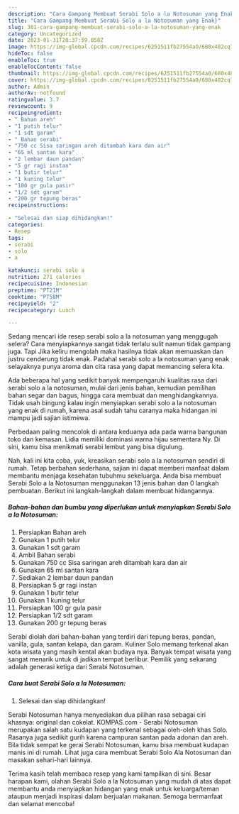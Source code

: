 ```yaml
---
description: "Cara Gampang Membuat Serabi Solo a la Notosuman yang Enak}"
title: "Cara Gampang Membuat Serabi Solo a la Notosuman yang Enak}"
slug: 301-cara-gampang-membuat-serabi-solo-a-la-notosuman-yang-enak
category: Uncategorized
date: 2023-01-31T20:37:59.050Z
image: https://img-global.cpcdn.com/recipes/6251511fb27554a0/680x482cq70/serabi-solo-a-la-notosuman-foto-resep-utama.jpg
hideToc: false
enableToc: true
enableTocContent: false
thumbnail: https://img-global.cpcdn.com/recipes/6251511fb27554a0/680x482cq70/serabi-solo-a-la-notosuman-foto-resep-utama.jpg
cover: https://img-global.cpcdn.com/recipes/6251511fb27554a0/680x482cq70/serabi-solo-a-la-notosuman-foto-resep-utama.jpg
author: Admin
authorAv: notfound
ratingvalue: 3.7
reviewcount: 9
recipeingredient:
- " Bahan areh"
- "1 putih telur"
- "1 sdt garam"
- " Bahan serabi"
- "750 cc Sisa saringan areh ditambah kara dan air"
- "65 ml santan kara"
- "2 lembar daun pandan"
- "5 gr ragi instan"
- "1 butir telur"
- "1 kuning telur"
- "100 gr gula pasir"
- "1/2 sdt garam"
- "200 gr tepung beras"
recipeinstructions:

- "Selesai dan siap dihidangkan!"
categories:
- Resep
tags:
- serabi
- solo
- a

katakunci: serabi solo a 
nutrition: 271 calories
recipecuisine: Indonesian
preptime: "PT21M"
cooktime: "PT58M"
recipeyield: "2"
recipecategory: Lunch

---
```



Sedang mencari ide resep serabi solo a la notosuman yang menggugah selera? Cara menyiapkannya sangat tidak terlalu sulit namun tidak gampang juga. Tapi Jika keliru mengolah maka hasilnya tidak akan memuaskan dan justru cenderung tidak enak. Padahal serabi solo a la notosuman yang enak selayaknya punya aroma dan cita rasa yang dapat memancing selera kita.


Ada beberapa hal yang sedikit banyak mempengaruhi kualitas rasa dari serabi solo a la notosuman, mulai dari jenis bahan, kemudian pemilihan bahan segar dan bagus, hingga cara membuat dan menghidangkannya. Tidak usah bingung kalau ingin menyiapkan serabi solo a la notosuman yang enak di rumah, karena asal sudah tahu caranya maka hidangan ini mampu jadi sajian istimewa.

Perbedaan paling mencolok di antara keduanya ada pada warna bangunan toko dan kemasan. Lidia memiliki dominasi warna hijau sementara Ny. Di sini, kamu bisa menikmati serabi lembut yang bisa digulung.


Nah, kali ini kita coba, yuk, kreasikan serabi solo a la notosuman sendiri di rumah. Tetap berbahan sederhana, sajian ini dapat memberi manfaat dalam membantu menjaga kesehatan tubuhmu sekeluarga. Anda bisa membuat Serabi Solo a la Notosuman menggunakan 13 jenis bahan dan 0 langkah pembuatan. Berikut ini langkah-langkah dalam membuat hidangannya.

<!--inarticleads1-->

##### Bahan-bahan dan bumbu yang diperlukan untuk menyiapkan Serabi Solo a la Notosuman:

1. Persiapkan  Bahan areh
1. Gunakan 1 putih telur
1. Gunakan 1 sdt garam
1. Ambil  Bahan serabi
1. Gunakan 750 cc Sisa saringan areh ditambah kara dan air
1. Gunakan 65 ml santan kara
1. Sediakan 2 lembar daun pandan
1. Persiapkan 5 gr ragi instan
1. Gunakan 1 butir telur
1. Gunakan 1 kuning telur
1. Persiapkan 100 gr gula pasir
1. Persiapkan 1/2 sdt garam
1. Gunakan 200 gr tepung beras


Serabi diolah dari bahan-bahan yang terdiri dari tepung beras, pandan, vanilla, gula, santan kelapa, dan garam. Kuliner Solo memang terkenal akan kota wisata yang masih kental akan budaya nya. Banyak tempat wisata yang sangat menarik untuk di jadikan tempat berlibur. Pemilik yang sekarang adalah generasi ketiga dari Serabi Notosuman. 

<!--inarticleads2-->

##### Cara buat Serabi Solo a la Notosuman:


1. Selesai dan siap dihidangkan!

Serabi Notosuman hanya menyediakan dua pilihan rasa sebagai ciri khasnya: original dan cokelat. KOMPAS.com - Serabi Notosuman merupakan salah satu kudapan yang terkenal sebagai oleh-oleh khas Solo. Rasanya juga sedikit gurih karena campuran santan pada adonan dan areh. Bila tidak sempat ke gerai Serabi Notosuman, kamu bisa membuat kudapan manis ini di rumah. Lihat juga cara membuat Serabi Solo Ala Notosuman dan masakan sehari-hari lainnya. 

Terima kasih telah membaca resep yang kami tampilkan di sini. Besar harapan kami, olahan Serabi Solo a la Notosuman yang mudah di atas dapat membantu anda menyiapkan hidangan yang enak untuk keluarga/teman ataupun menjadi inspirasi dalam berjualan makanan. Semoga bermanfaat dan selamat mencoba!
